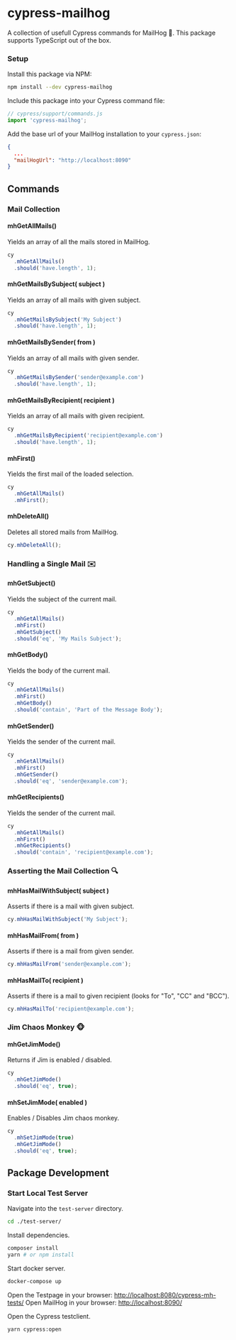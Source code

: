 # cypress-mailhog

A collection of usefull Cypress commands for MailHog 🐗.
This package supports TypeScript out of the box. 

### Setup
Install this package via NPM:
```bash
npm install --dev cypress-mailhog
```

Include this package into your Cypress command file:
```JavaScript
// cypress/support/commands.js
import 'cypress-mailhog';
```

Add the base url of your MailHog installation to your `cypress.json`:
```json
{
  ...
  "mailHogUrl": "http://localhost:8090"
}
```


## Commands
### Mail Collection
#### mhGetAllMails() 
Yields an array of all the mails stored in MailHog.
```JavaScript
cy
  .mhGetAllMails()
  .should('have.length', 1);
```
#### mhGetMailsBySubject( subject ) 
Yields an array of all mails with given subject.
```JavaScript
cy
  .mhGetMailsBySubject('My Subject')
  .should('have.length', 1);
```
#### mhGetMailsBySender( from ) 
Yields an array of all mails with given sender.
```JavaScript
cy
  .mhGetMailsBySender('sender@example.com')
  .should('have.length', 1);
```
#### mhGetMailsByRecipient( recipient ) 
Yields an array of all mails with given recipient.
```JavaScript
cy
  .mhGetMailsByRecipient('recipient@example.com')
  .should('have.length', 1);
```
#### mhFirst()
Yields the first mail of the loaded selection.
```JavaScript
cy
  .mhGetAllMails()
  .mhFirst();
``` 
#### mhDeleteAll()
Deletes all stored mails from MailHog.
```JavaScript
cy.mhDeleteAll();
``` 


### Handling a Single Mail ✉️
#### mhGetSubject()
Yields the subject of the current mail.
```JavaScript
cy
  .mhGetAllMails()
  .mhFirst()
  .mhGetSubject()
  .should('eq', 'My Mails Subject');
``` 
#### mhGetBody()
Yields the body of the current mail.
```JavaScript
cy
  .mhGetAllMails()
  .mhFirst()
  .mhGetBody()
  .should('contain', 'Part of the Message Body');
``` 
#### mhGetSender()
Yields the sender of the current mail.
```JavaScript
cy
  .mhGetAllMails()
  .mhFirst()
  .mhGetSender()
  .should('eq', 'sender@example.com');
``` 
#### mhGetRecipients()
Yields the sender of the current mail.
```JavaScript
cy
  .mhGetAllMails()
  .mhFirst()
  .mhGetRecipients()
  .should('contain', 'recipient@example.com');
``` 


### Asserting the Mail Collection 🔍
#### mhHasMailWithSubject( subject )
Asserts if there is a mail with given subject.
```JavaScript
cy.mhHasMailWithSubject('My Subject');
``` 
#### mhHasMailFrom( from )
Asserts if there is a mail from given sender.
```JavaScript
cy.mhHasMailFrom('sender@example.com');
``` 
#### mhHasMailTo( recipient )
Asserts if there is a mail to given recipient (looks for "To", "CC" and "BCC").
```JavaScript
cy.mhHasMailTo('recipient@example.com');
``` 


### Jim Chaos Monkey 🐵
#### mhGetJimMode()
Returns if Jim is enabled / disabled.
```JavaScript
cy
  .mhGetJimMode()
  .should('eq', true);
```
#### mhSetJimMode( enabled )
Enables / Disables Jim chaos monkey.
```JavaScript
cy
  .mhSetJimMode(true)
  .mhGetJimMode()
  .should('eq', true);
```

## Package Development
### Start Local Test Server

Navigate into the `test-server` directory.
```bash
cd ./test-server/
```

Install dependencies.
```bash
composer install
yarn # or npm install
```

Start docker server.
```bash
docker-compose up
```
Open the Testpage in your browser: [http://localhost:8080/cypress-mh-tests/](http://localhost:8080/cypress-mc-tests/)
Open MailHog in your browser: [http://localhost:8090/](http://localhost:8090/)

Open the Cypress testclient.
```bash
yarn cypress:open
```
